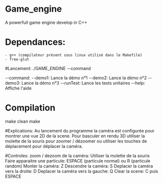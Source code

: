 # Game_engine
A powerfull game engine develop in C++

# Dependances:
    - g++ (compilateur présent sous linux utilisé dans le Makefile)
    - free-glut

#Lancement:
./GAME_ENGINE --command

--command:
--demo1:    Lance la démo n°1
--demo2:    Lance la démo n°2
--demo3:    Lance la démo n°3
--runTest:  Lance les tests unitaires
--help:     Affiche l'aide

# Compilation
make clean
make

#Explications:
Au lancement du programme la caméra est configurée pour montrer une vue 2D de la scene. Pour basculer en rendu 3D utiliser la molette de la souris
pour zoomer / dézoomer ou utiliser les touches de déplacement pour déplacer la caméra.

#Controles:
zoom / dezoom de la caméra:                 Utiliser la molette de la souris
Faire apparaitre une particule:             ESPACE (particule normal) ou R (particule random)
Monter la caméra:                           Z
Descendre la caméra:                        S
Deplacer la caméra vers la droite:          D
Deplacer la caméra vers la gauche:          Q
Clear la scene:                             C puis ESPACE